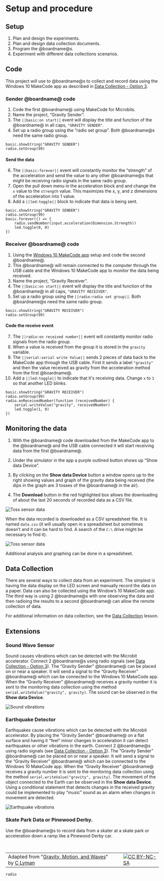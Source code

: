 # Setup and procedure

## Setup

1. Plan and design the experiments.
2. Plan and design data collection documents.
3. Program the @boardname@s.
4. Experiment with different data collections scenarios. 

## Code

This project will use to @boardname@s to collect and record data using the Windows 10 MakeCode app as described in [Data Collection - Option 3](/courses/ucp-science/data-collection/setup-procedure).

### Sender @boardname@ code

1. Code the first @boardname@ using MakeCode for Microbits.
2. Name the project, “Gravity Sender”.
3. The ``||basic:on start||`` event will display the title and function of the @boardname@ in all caps, `"GRAVITY SENDER"`.
5. Set up a radio group using the “radio set group”. Both @boardname@s need the same radio group.

```blocks
basic.showString("GRAVITY SENDER")
radio.setGroup(99)
```
#### Send the data

6. The ``||basic:forever||`` event will constantly monitor the “strength” of the acceleration and send the value to any other @boardname@s that might be receiving radio signals in the same radio group.
7. Open the pull down menu in the acceleration block and and change the ``x`` value to the ``strength`` value. This maximizes the x, y, and z dimensions of the acceleration into 1 value.
8. Add a ``||led:toggle||`` block to indicate that data is being sent.

```blocks 
basic.showString("GRAVITY SENDER")
radio.setGroup(99)
basic.forever(() => {
    radio.sendNumber(input.acceleration(Dimension.Strength))
    led.toggle(0, 0)
})
```

### Receiver @boardname@ code

1. Using the [Windows 10 MakeCode app](https://www.microsoft.com/store/productId/9PJC7SV48LCX) setup and code the second @boardname@.
2. This @boardname@ will remain connected to the computer through the USB cable and the Windows 10 MakeCode app to monitor the data being received.
3. Name the project, “Gravity Receiver”.
4. The ``||basic:on start||`` event will display the title and function of the @boardname@ in all caps, `"GRAVITY RECEIVER"`.
6. Set up a radio group using the ``||radio:radio set group||``. Both @boardname@s need the same radio group.

```blocks 
basic.showString("GRAVITY RECEIVER")
radio.setGroup(99)
```

#### Code the receive event

7. The ``||radio:on received number||`` event will constantly monitor radio signals from the radio group.
8. When a value is received from the group it is stored in the ``gravity`` variable.
9. The ``||serial:serial write Value||`` sends 2 pieces of data back to the MakeCode app through the USB cable. First it sends a label `"gravity"` and then the value received as gravity from the acceleration method from the first @boardname@. 
10. Add a ``||led:toggle||`` to indicate that it's receiving data. Change ``x`` to `1` so that another LED blinks.

```blocks
basic.showString("GRAVITY RECEIVER")
radio.setGroup(99)
radio.onReceivedNumber(function (receivedNumber) {
    serial.writeValue("gravity", receivedNumber)
    led.toggle(1, 0)
})
```

## Monitoring the data

1. With the @boardname@ code downloaded from the MakeCode app to the @boardname@ and the USB cable connected it will start receiving data from the first @boardname@.
2. Under the simulator in the app a purple outlined button shows up “Show data Device”.
 
3. By clicking on the **Show data Device** button a window opens up to the right showing values and graph of the gravity data being received (the dips in the graph are 3 tosses of the @boardname@ in the air).
 
4. The **Download** button in the red highlighted box allows the downloading of about the last 20 seconds of recorded data as a CSV file.

![Toss sensor data](/static/courses/ucp-science/gravity/toss.png)
 
When the data recorded is downloaded as a CSV spreadsheet file. It is named ``data.csv`` (it will usually open in a spreadsheet but sometimes doesn’t and it can be hard to find. A search of the ``C:\`` drive might be necessary to find it).

![Toss sensor data](/static/courses/ucp-science/gravity/export.png)

Additional analysis and graphing can be done in a spreadsheet.

## Data Collection

There are several ways to collect data from an experiment. The simplest is having the data display on the LED screen and manually record the data on a paper. Data can also be collected using the Window’s 10 MakeCode app. The third way is using 2 @boardname@s with one observing the data and then radioing the results to a second @boardname@ can allow the remote collection of data. 

For additional information on data collection, see the [Data Collection](/courses/ucp-science/data-collection) lesson.

## Extensions

### Sound Wave Sensor

Sound causes vibrations which can be detected with the Microbit accelerator. Connect 2 @boardname@s using radio signals (see [Data Collection - Option 3](/courses/ucp-science/data-collection/setup-procedure)). The “Gravity Sender” @boardname@ can be placed on or near a speaker. It will send a signal to the “Gravity Receiver” @boardname@ which can be connected to the Windows 10 MakeCode app. When the “Gravity Receiver” @boardname@ receives a gravity number it is sent to the monitoring data collection using the method ``serial.writeValue("gravity", gravity)``. The sound can be observed in the **Show data Device**. 

![Sound vibrations](/static/courses/ucp-science/gravity/soundvibrations.png)

### Earthquake Detector

Earthquakes cause vibrations which can be detected with the Microbit accelerator. By placing the "Gravity Sender" @boardname@ on a flat surface and having it “feel” minor changes in acceleration it can detect earthquakes or other vibrations in the earth. Connect 2 @boardname@s using radio signals (see [Data Collection - Option 3](/courses/ucp-science/data-collection/setup-procedure)). The “Gravity Sender” @boardname@ can be placed on or near a speaker. It will send a signal to the “Gravity Receiver” @boardname@ which can be connected to the Windows 10 MakeCode app. When the “Gravity Receiver” @boardname@ receives a gravity number it is sent to the monitoring data collection using the method ``serial.writeValue("gravity", gravity)``. The movement of the object connected to the Earth can be observed in the **Show data Device**. Using a conditional statement that detects changes in the received gravity could be implemented to play “music” sound as an alarm when changes in movement are detected.

![Earthquake vibrations](/static/courses/ucp-science/gravity/earthquake.png)

### Skate Park Data or Pinewood Derby. 

Use the @boardname@s to record data from a skater at a skate park or acceleration down a ramp like a Pinewood Derby car. 

<br/>

| | | |
|-|-|-|
| Adapted from "[Gravity, Motion, and Waves](https://drive.google.com/open?id=1Z8S-W3n1jX6drC8ALj8Wh1Rjc0CyP0Afs3acnIjDYes)" by [C Lyman](http://utahcoding.org) | | [![CC BY-NC-SA](https://licensebuttons.net/l/by-nc-sa/4.0/80x15.png)](https://creativecommons.org/licenses/by-nc-sa/4.0/) |

```package
radio
```